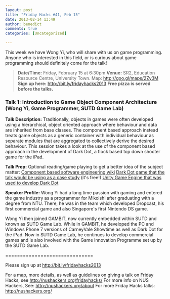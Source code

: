 ```yaml
---
layout: post
title: "Friday Hacks #41, Feb 15"
date: 2013-02-14 13:49
author: benedict
comments: true
categories: [Uncategorized]

---
```

This week we have Wong Yi, who will share with us on game programming. Anyone who is interested in this field, or is curious about game programming should definitely come for the talk!

<blockquote><strong>Date/Time:</strong> Friday, February 15 at 6:30pm
<strong>Venue:</strong> SR2, Education Resource Centre, University Town. Map: <a href="http://goo.gl/maps/2Zy3M">http://goo.gl/maps/2Zy3M</a>
<strong>Sign up here:</strong> <a href="http://bit.ly/fridayhacks2013">http://bit.ly/fridayhacks2013</a>
<strong>Free pizza is served before the talks.</strong></blockquote>
<h3>Talk 1: Introduction to Game Object Component Architecture (Wong Yi, Game Programmer, SUTD Game Lab)</h3>

<strong>Talk Description:</strong>
Traditionally, objects in games were often developed using a hierarchical, object oriented approach where behaviour and data are inherited from base classes. The component based approach instead treats game objects as a generic container with individual behaviour as separate modules that are aggregated to collectively derive the desired behaviour. This session takes a look at the use of the component based approach in the development of Dark Dot, a flock based top down shooter game for the iPad.

<strong>Talk Prep:</strong>
Optional reading/game playing to get a better idea of the subject matter:
<a href="http://en.wikipedia.org/wiki/Component-based_software_engineering" target="_blank">Component based software engineering wiki</a>
<a href="http://www.gambitgamelab.com/DarkDot/" target="_blank">Dark Dot game that the talk would be using as a case study</a> (it's free!)
<a href="http://unity3d.com/" target="_blank">Unity Game Engine that was used to develop Dark Dot</a>

<strong>Speaker Profile:</strong>
Wong Yi had a long time passion with gaming and entered the game industry as a programmer for Mikoishi after graduating with a degree from NTU. There, he was in the team which developed Dropcast, his first commercial game and also Singapore's first Nintendo DS game.

Wong Yi then joined GAMBIT, now currently embedded within SUTD and known as SUTD Game Lab. While in GAMBIT, he developed the PC and Windows Phone 7 versions of CarneyVale Showtime as well as Dark Dot for the iPad. Now in SUTD Game Lab, he continues to develop commercial games and is also involved with the Game Innovation Programme set up by the SUTD Game Lab.

==============================

Please sign up at <a href="http://bit.ly/fridayhacks2013">http://bit.ly/fridayhacks2013</a>

For a map, more details, as well as guidelines on giving a talk on Friday Hacks, see <a href="http://nushackers.org/fridayhacks/">http://nushackers.org/fridayhacks/</a>
For more info on NUS Hackers, See: <a href="http://nushackers.org/about">http://nushackers.org/about</a>
For more Friday Hacks talks: <a href="http://nushackers.org/">http://nushackers.org/</a>
